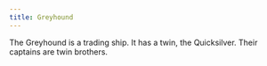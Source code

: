 ```yaml
---
title: Greyhound
---
```


The Greyhound is a trading ship. It has a twin, the Quicksilver. Their captains are twin brothers.


